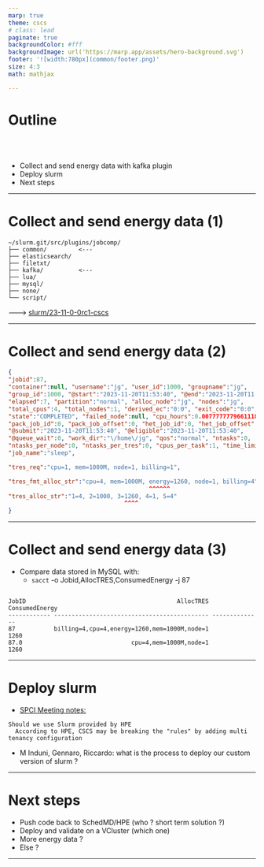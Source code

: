 ```yaml
---
marp: true
theme: cscs
# class: lead
paginate: true
backgroundColor: #fff
backgroundImage: url('https://marp.app/assets/hero-background.svg')
footer: '![width:780px](common/footer.png)'
size: 4:3
math: mathjax

---
```


# Outline

<br>
<br>

- Collect and send energy data with kafka plugin
- Deploy slurm
- Next steps

---
<!-- {{{ kafka -->
# Collect and send energy data (1)

```
~/slurm.git/src/plugins/jobcomp/
├── common/         <---
├── elasticsearch/
├── filetxt/
├── kafka/          <---
├── lua/
├── mysql/
├── none/
└── script/
```
---> [slurm/23-11-0-0rc1-cscs](https://github.com/SchedMD/slurm/compare/master...jgphpc:slurm:slurm-23-11-0-0rc1-cscs)

<!-- }}} -->
---
<!-- {{{ kafka -->
# Collect and send energy data (2)

```json
{
"jobid":87,
"container":null, "username":"jg", "user_id":1000, "groupname":"jg",
"group_id":1000, "@start":"2023-11-20T11:53:40", "@end":"2023-11-20T11:53:47",
"elapsed":7, "partition":"normal", "alloc_node":"jg", "nodes":"jg",
"total_cpus":4, "total_nodes":1, "derived_ec":"0:0", "exit_code":"0:0",
"state":"COMPLETED", "failed_node":null, "cpu_hours":0.0077777779661118984,
"pack_job_id":0, "pack_job_offset":0, "het_job_id":0, "het_job_offset":0,
"@submit":"2023-11-20T11:53:40", "@eligible":"2023-11-20T11:53:40",
"@queue_wait":0, "work_dir":"\/home\/jg", "qos":"normal", "ntasks":0,
"ntasks_per_node":0, "ntasks_per_tres":0, "cpus_per_task":1, "time_limit":3600,
"job_name":"sleep",

"tres_req":"cpu=1, mem=1000M, node=1, billing=1",

"tres_fmt_alloc_str":"cpu=4, mem=1000M, energy=1260, node=1, billing=4",
                                        ^^^^^^ 
"tres_alloc_str":"1=4, 2=1000, 3=1260, 4=1, 5=4"
                                 ^^^^
}
```
<!-- }}} -->
---
<!-- {{{ kafka -->
# Collect and send energy data (3)

- Compare data stored in MySQL with:
  - `sacct` -o Jobid,AllocTRES,ConsumedEnergy -j 87
```console

JobID                                           AllocTRES ConsumedEnergy
------------ -------------------------------------------- --------------
87           billing=4,cpu=4,energy=1260,mem=1000M,node=1           1260
87.0                               cpu=4,mem=1000M,node=1           1260
```
<!-- }}} -->
---
<!-- {{{ deploy -->
# Deploy slurm

- [SPCI Meeting notes:](https://confluence.cscs.ch/pages/viewpage.action?pageId=650379277)
```
Should we use Slurm provided by HPE
  According to HPE, CSCS may be breaking the "rules" by adding multi tenancy configuration
```
- M Induni, Gennaro, Riccardo: what is the process to deploy our custom version of slurm ?
<!-- }}} -->
---
<!-- {{{ next steps -->
# Next steps

- Push code back to SchedMD/HPE (who ? short term solution ?)
- Deploy and validate on a VCluster (which one)
- More energy data ?
- Else ?
<!-- }}} -->
---